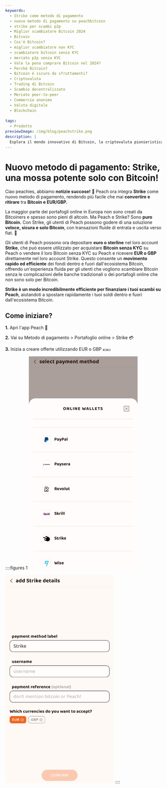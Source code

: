 ```yaml
---
keywords:
  - Strike come metodo di pagamento
  - nuovo metodo di pagamento su peachbitcoin
  - strike per scambi p2p
  - Miglior scambiatore Bitcoin 2024
  - Bitcoin
  - Cos'è Bitcoin?
  - miglior scambiatore non KYC
  - scambiatore bitcoin senza KYC
  - mercato p2p senza KYC
  - Vale la pena comprare Bitcoin nel 2024?
  - Perché Bitcoin?
  - Bitcoin è sicuro da sfruttamenti?
  - Criptovaluta
  - Trading di Bitcoin
  - Scambio decentralizzato
  - Mercato peer-to-peer
  - Commercio anonimo
  - Valuta digitale
  - Blockchain

tags:
  - Prodotto
previewImage: /img/blog/peachstrike.png
description: |
  Esplora il mondo innovativo di Bitcoin, la criptovaluta pionieristica che consente transazioni sicure e decentralizzate attraverso una rete globale. Scopri i migliori scambi di Bitcoin senza KYC, i mercati di trading peer-to-peer e i vantaggi delle transazioni anonime con Bitcoin. Scopri perché Bitcoin rimane un investimento prezioso nel 2024 e come mantiene la sicurezza contro gli sfruttamenti.
---
```


# Nuovo metodo di pagamento: Strike, una mossa potente solo con Bitcoin!

Ciao peachies, abbiamo **notizie succose!** 🍑 Peach ora integra **Strike** come nuovo metodo di pagamento, rendendo più facile che mai **convertire e ritirare** tra **Bitcoin e EUR/GBP.**

La maggior parte dei portafogli online in Europa non sono creati da Bitcoiners e spesso sono pieni di altcoin. Ma Peach e Strike? Sono **puro Bitcoin.** Con Strike, gli utenti di Peach possono godere di una soluzione **veloce, sicura e solo Bitcoin**, con transazioni fluide di entrata e uscita verso fiat. 💸

Gli utenti di Peach possono ora depositare **euro o sterline** nel loro account **Strike**, che può essere utilizzato per acquistare **Bitcoin senza KYC** su Peach o vendere il loro Bitcoin senza KYC su Peach e ricevere **EUR o GBP** direttamente nel loro account Strike. Questo consente un **movimento rapido ed efficiente** dei fondi dentro e fuori dall'ecosistema Bitcoin, offrendo un'esperienza fluida per gli utenti che vogliono scambiare Bitcoin senza le complicazioni delle banche tradizionali o dei portafogli online che non sono solo per Bitcoin.

**Strike è un modo incredibilmente efficiente per finanziare i tuoi scambi su Peach**, aiutandoti a spostare rapidamente i tuoi soldi dentro e fuori dall'ecosistema Bitcoin.

## Come iniziare?

**1.** Apri l'app Peach 📱

**2.** Vai su Metodo di pagamento > Portafoglio online > Strike 💳

**3.** Inizia a creare offerte utilizzando EUR o GBP 💶💷

::::figures 1
<img src="/img/blog/PMstrike/select_strike.jpg" alt="Seleziona Strike" style="width: 80%; max-width: 350px;">

<img src="/img/blog/PMstrike/strike.jpg" alt="Strike" style="width: 80%; max-width: 350px;">
::::
